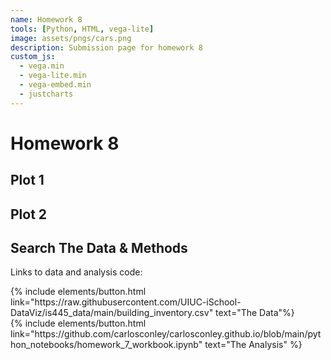 ```yaml
---
name: Homework 8 
tools: [Python, HTML, vega-lite]
image: assets/pngs/cars.png
description: Submission page for homework 8
custom_js:
  - vega.min
  - vega-lite.min
  - vega-embed.min
  - justcharts
---
```


# Homework 8

## Plot 1
<vegachart schema-url="{{ site.baseurl }}/assets/json/ch_no_years.json" style="width: 100%"></vegachart>




## Plot 2
<vegachart schema-url="{{ site.baseurl }}/assets/json/cook_sizes.json" style="width: 100%"></vegachart>


## Search The Data & Methods

Links to data and analysis code:

<div class="left">
{% include elements/button.html link="https://raw.githubusercontent.com/UIUC-iSchool-DataViz/is445_data/main/building_inventory.csv" text="The Data"%}
</div>
<div class="right">
{% include elements/button.html link="https://github.com/carlosconley/carlosconley.github.io/blob/main/python_notebooks/homework_7_workbook.ipynb" text="The Analysis" %}